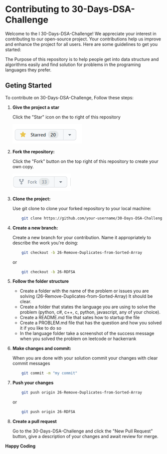# Contributing to 30-Days-DSA-Challenge

Welcome to the I 30-Days-DSA-Challenge! We appreciate your interest in contributing to our open-source project. Your contributions help us improve and enhance the project for all users. Here are some guidelines to get you started:

The Purpose of this repository is to help people get into data structure and algorithms easily and find solution for problems in the programing languages they prefer.

## Geting Started

To contribute on 30-Days-DSA-Challenge, Follow these steps:

1. **Give the project a star**

    Click the "Star" icon on the to right of this repository

    ![Starred](./Starred.png)

2. **Fork the repository:**

    Click the "Fork" button on the top right of this repository to create your own copy.

    ![Forked](./Forked.png)

3. **Clone the project:**

    Use git clone to clone your forked repository to your local machine:

    ``` bash
        git clone https://github.com/your-username/30-Days-DSA-Challenge.git
    ```

4. **Create a new branch:**

    Create a new branch for your contribution. Name it appropriately to describe the work you're doing:

    ```bash
        git checkout -b 26-Remove-Duplicates-from-Sorted-Array
    ```

    or

    ```bash
        git checkout -b 26-RDFSA
    ```

5. **Follow the folder structure**

    - Create a folder with the name of the problem or issues you are solving (26-Remove-Duplicates-from-Sorted-Array) It should be clear.
    - Create a folder that states the language you are using to solve the problem (python, c#, c++, c, python, javascript, any of your choice).
    - Create a README.md file that sates how to startup the file
    - Create a PROBLEM.md file that has the question and how you solved it if you like to do so
    - In the language folder take a screenshot of the success message when you solved the problem on leetcode or hackerrank

6. **Make changes and commit:**

    When you are done with your solution commit your changes with clear commit messages

    ```bash
        git commit -m "my commit"
    ```

7. **Push your changes**

    ```bash
        git push origin 26-Remove-Duplicates-from-Sorted-Array
    ```

    or

    ```bash
        git push origin 26-RDFSA
    ```

8. **Create a pull request**

    Go to the 30-Days-DSA-Challenge and click the "New Pull Request" button, give a description of your changes and await review for merge.

**Happy Coding**
